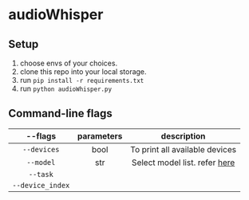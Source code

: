 # audioWhisper

## Setup
1. choose envs of your choices.
2. clone this repo into your local storage.
3. run `pip install -r requirements.txt`
4. run `python audioWhisper.py`

## Command-line flags
|      --flags   |      parameters   |      description                          |
|:--------------:|:-----------------:|:-----------------------------------------:|
|`--devices`     |       bool        |       To print all available devices      |
|`--model`       |      str          |      Select model list. refer [here](https://github.com/openai/whisper#available-models-and-languages)      |
|`--task`        |                   |                                          |
|`--device_index`|                   |                                          |

